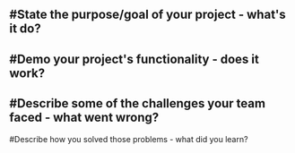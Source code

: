#State the purpose/goal of your project - what's it do?
---
#Demo your project's functionality - does it work?
---
#Describe some of the challenges your team faced - what went wrong?
---
#Describe how you solved those problems - what did you learn?
